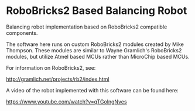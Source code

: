 # RoboBricks2 Based Balancing Robot

Balancing robot implementation based on RoboBricks2 compatible components.

The software here runs on custom RoboBricks2 modules created by Mike Thompson.
These modules are similar to Wayne Gramlich's RoboBricks2 modules, but utilize
Atmel based MCUs rather than MicroChip based MCUs.  

For information on RoboBricks2, see:

http://gramlich.net/projects/rb2/index.html

A video of the robot implemented with this software can be found here:

https://www.youtube.com/watch?v=qTGolngNves

